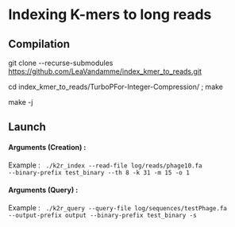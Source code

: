 # Indexing K-mers to long reads

## Compilation

git clone --recurse-submodules https://github.com/LeaVandamme/index_kmer_to_reads.git

cd index_kmer_to_reads/TurboPFor-Integer-Compression/ ; make

make -j

## Launch 

#### Arguments (Creation) :

  Example : 
<code>
./k2r_index --read-file log/reads/phage10.fa --binary-prefix test_binary --th 8 -k 31 -m 15 -o 1
</code>


#### Arguments (Query) :

  Example : 
<code>
./k2r_query --query-file log/sequences/testPhage.fa --output-prefix output --binary-prefix test_binary -s
</code>


<br/> 
